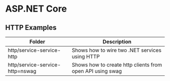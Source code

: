 #  ASP.NET Core

## HTTP Examples

| Folder                          | Description                 |
| --------------------------------| ----------------------------|
| http/service-service-http       | Shows how to wire two .NET services using HTTP |
| http/service-service-http=nswag | Shows how to create http clients from open API using swag |
